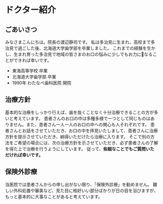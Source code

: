 # ドクター紹介
## ごあいさつ
みなさまこんにちは。院長の渡辺静司です。
私は多治見に生まれ、高校まで多治見で過ごした後、北海道大学歯学部を卒業しました。
これまでの経験を生かし、生まれ育った多治見で地域の皆さまのお口の悩みに少しでもお力になることができれば幸いです。
- <i class="fas fa-school"></i> 東海高等学校 卒業
- <i class="fas fa-graduation-cap"></i> 北海道大学歯学部 卒業
- 1990年 わたなべ歯科医院 開院

## 治療方針
基本的な治療をしっかり行えば、歯を抜くことなく十分治療できることの方が多いと考えています。
患者さんのお口の中は多種多様で一つとして同じものはありません。また、患者さん一人一人のお口の中への関心も人それぞれです。
患者さんとお話をさせていただき、お口の中を拝見いたしまして、患者さんに治療方針を提示させていただき、納得いただけたら治療に入ります。
そこで別の方法をご希望の場合には、次の治療方針を示させていただき、必ず患者さんの了解を得た上で治療を行うようにしています。
従って、**些細なことでもご質問いただければ幸いです。**

## 保険外診療
当医院では患者さんからの申し出がない限り、「保険外診療」を勧めません。
難しい外科処置や審美など、見た目に格好いい部分ばかりが日の目を浴びますが、もっと基本的に大事なことがあると考えています。
